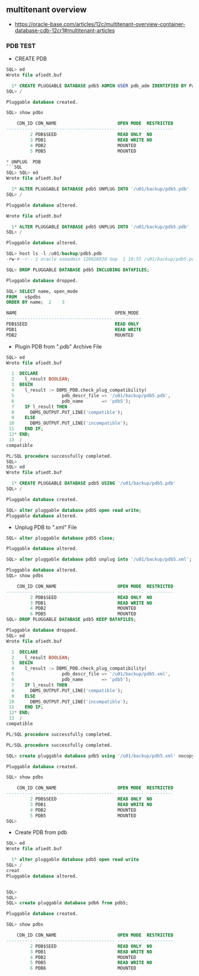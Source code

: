 ## multitenant overview
* https://oracle-base.com/articles/12c/multitenant-overview-container-database-cdb-12cr1#multitenant-articles
### PDB TEST

* CREATE PDB
```SQL
SQL> ed
Wrote file afiedt.buf

  1* CREATE PLUGGABLE DATABASE pdb5 ADMIN USER pdb_adm IDENTIFIED BY Password1
SQL> /

Pluggable database created.

SQL> show pdbs

    CON_ID CON_NAME                       OPEN MODE  RESTRICTED
---------- ------------------------------ ---------- ----------
         2 PDB$SEED                       READ ONLY  NO
         3 PDB1                           READ WRITE NO
         4 PDB2                           MOUNTED
         5 PDB5                           MOUNTED

* UNPLUG  PDB
```SQL
SQL> SQL> ed
Wrote file afiedt.buf

  1* ALTER PLUGGABLE DATABASE pdb5 UNPLUG INTO '/u01/backup/pdb5.pdb'
SQL> /

Pluggable database altered.

Wrote file afiedt.buf

  1* ALTER PLUGGABLE DATABASE pdb5 UNPLUG INTO '/u01/backup/pdb5.pdb'
SQL> /

Pluggable database altered.

SQL> host ls -l /u01/backup/pdb5.pdb
-rw-r--r-- 1 oracle asmadmin 120828938 Sep  1 10:55 /u01/backup/pdb5.pdb

SQL> DROP PLUGGABLE DATABASE pdb5 INCLUDING DATAFILES;

Pluggable database dropped.

SQL> SELECT name, open_mode
FROM   v$pdbs
ORDER BY name;  2    3

NAME                                     OPEN_MODE
---------------------------------------- ----------
PDB$SEED                                 READ ONLY
PDB1                                     READ WRITE
PDB2                                     MOUNTED

```
* Plugin PDB from ".pdb" Archive File

```sql
SQL> ed
Wrote file afiedt.buf

  1  DECLARE
  2    l_result BOOLEAN;
  3  BEGIN
  4    l_result := DBMS_PDB.check_plug_compatibility(
  5                  pdb_descr_file => '/u01/backup/pdb5.pdb',
  6                  pdb_name       => 'pdb5');
  7    IF l_result THEN
  8      DBMS_OUTPUT.PUT_LINE('compatible');
  9    ELSE
 10      DBMS_OUTPUT.PUT_LINE('incompatible');
 11    END IF;
 12* END;
 13  /
compatible

PL/SQL procedure successfully completed.
SQL>
SQL> ed
Wrote file afiedt.buf

  1* CREATE PLUGGABLE DATABASE pdb5 USING '/u01/backup/pdb5.pdb'
SQL> /

Pluggable database created.

SQL> alter pluggable database pdb5 open read write;
Pluggable database altered.

```
* Unplug PDB to ".xml" File
```sql
SQL> alter pluggable database pdb5 close;

Pluggable database altered.

SQL> alter pluggable database pdb5 unplug into '/u01/backup/pdb5.xml';

Pluggable database altered.
SQL> show pdbs

    CON_ID CON_NAME                       OPEN MODE  RESTRICTED
---------- ------------------------------ ---------- ----------
         2 PDB$SEED                       READ ONLY  NO
         3 PDB1                           READ WRITE NO
         4 PDB2                           MOUNTED
         6 PDB5                           MOUNTED
SQL> DROP PLUGGABLE DATABASE pdb5 KEEP DATAFILES;

Pluggable database dropped.
SQL> ed
Wrote file afiedt.buf

  1  DECLARE
  2    l_result BOOLEAN;
  3  BEGIN
  4    l_result := DBMS_PDB.check_plug_compatibility(
  5                  pdb_descr_file => '/u01/backup/pdb5.xml',
  6                  pdb_name       => 'pdb5');
  7    IF l_result THEN
  8      DBMS_OUTPUT.PUT_LINE('compatible');
  9    ELSE
 10      DBMS_OUTPUT.PUT_LINE('incompatible');
 11    END IF;
 12* END;
 13  /
compatible

PL/SQL procedure successfully completed.

PL/SQL procedure successfully completed.

SQL> create pluggable database pdb5 using '/u01/backup/pdb5.xml' nocopy tempfile reuse;

Pluggable database created.

SQL> show pdbs

    CON_ID CON_NAME                       OPEN MODE  RESTRICTED
---------- ------------------------------ ---------- ----------
         2 PDB$SEED                       READ ONLY  NO
         3 PDB1                           READ WRITE NO
         4 PDB2                           MOUNTED
         5 PDB5                           MOUNTED
SQL>

```

* Create PDB from pdb
```sql
SQL> ed
Wrote file afiedt.buf

  1* alter pluggable database pdb5 open read write
SQL> /
creat
Pluggable database altered.


SQL>
SQL>
SQL> create pluggable database pdb6 from pdb5;

Pluggable database created.

SQL> show pdbs

    CON_ID CON_NAME                       OPEN MODE  RESTRICTED
---------- ------------------------------ ---------- ----------
         2 PDB$SEED                       READ ONLY  NO
         3 PDB1                           READ WRITE NO
         4 PDB2                           MOUNTED
         5 PDB5                           READ WRITE NO
         6 PDB6                           MOUNTED

```
